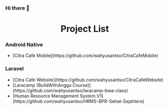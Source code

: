 ### Hi there 👋
<h1 align="center">Project List</h1>
<h3 align="left">Android Native</h3>
<ul>
  <li> 
    [Citra Cafe Mobile](https://github.com/wahyusantso/CitraCafeMobile)
  </li>
</ul>
<h3 align="left">Laravel</h3>
<ul>
  <li> 
    [Citra Cafe Website](https://github.com/wahyusantso/CitraCafeWebsite)
  </li>
  <li> 
    [Laracamp (BuildWithAngga Course)](https://github.com/wahyusantso/laracamp-bwa-class)
  </li>
  <li> 
    [Human Resource Management System V1](https://github.com/wahyusantso/HRMS-BPR-Sehat-Sejahtera)
  </li>
</ul>
